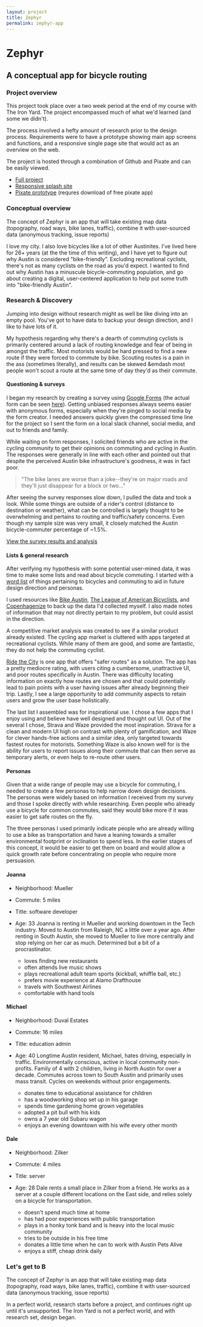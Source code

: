 ```yaml
---
layout: project
title: Zephyr
permalink: zephyr-app
---
```


# Zephyr
## A conceptual app for bicycle routing

### Project overview
This project took place over a two week period at the end of my course with The Iron Yard. The project encompassed much of what we'd learned (and some we didn't).

The process involved a hefty amount of research prior to the design process. Requirements were to have a prototype showing main app screens and functions, and a responsive single page site that would act as an overview on the web.

The project is hosted through a combination of Github and Pixate and can be easily viewed.

- [Full project](https://github.com/ellcorey/zephyr "Zephyr Project on Github")
- [Responsive splash site](http://ellcorey.github.io/zephyr "Zephyr website")
- [Pixate prototype](https://app.pixate.com/pd5cfa667fcce "Zephyr Prototype") (requres download of free pixate app)

### Conceptual overview
The concept of Zephyr is an app that will take existing map data (topography, road ways, bike lanes, traffic), combine it with user-sourced data (anonymous tracking, issue reports)

I love my city. I also love bicycles like a lot of other Austinites. I've lived here for 26+ years (at the the time of this writing), and I have yet to figure out why Austin is considered "bike-friendly". Excluding recreational cyclists, there's not as many cyclists on the road as you'd expect. I wanted to find out why Austin has a minuscule bicycle-commuting population, and go about creating a digital, user-centered application to help put some truth into "bike-friendly Austin".

### Research & Discovery
Jumping into design without research might as well be like diving into an empty pool. You've got to have data to backup your design direction, and I like to have lots of it.

My hypothesis regarding why there's a dearth of commuting cyclists is primarily centered around a lack of routing knowledge and fear of being in amongst the traffic. Most motorists would be hard pressed to find a new route if they were forced to commute by bike. Scouting routes is a pain in the ass (sometimes literally), and results can be skewed &emdash most people won't scout a route at the same time of day they'd as their commute.

#### Questioning & surveys
I began my research by creating a survey using [Google Forms](http://www.google.com/forms/ "Google Forms") (the actual form can be seen [here](http://goo.gl/forms/iIKEmh38Yj/ "bicycle commuting form")). Getting unbiased responses always seems easier with anonymous forms, especially when they're pinged to social media by the form creator. I needed answers quickly given the compressed time line for the project so I sent the form on a local slack channel, social media, and out to friends and family.

While waiting on form responses, I solicited friends who are active in the cycling community to get their opinions on commuting and cycling in Austin. The responses were generally in line with each other and pointed out that despite the perceived Austin bike infrastructure's goodness, it was in fact poor.

>"The bike lanes are worse than a joke--they're on major roads and they'll just disappear for a block or two..."

After seeing the survey responses slow down, I pulled the data and took a look. While some things are outside of a rider's control (distance to destination or weather), what can be controlled is largely thought to be overwhelming and pertains to routing and traffic/safety concerns. Even though my sample size was very small, it closely matched the Austin bicycle-commuter percentage of ~1.5%.

[View the survey results and analysis](https://github.com/ellcorey/zephyr/blob/master/discovery_research/survey_results.md/ "survey says...")

#### Lists & general research
After verifying my hypothesis with some potential user-mined data, it was time to make some lists and read about bicycle commuting. I started with a [word list](https://github.com/ellcorey/zephyr/blob/master/discovery_research/wordlist.md/ "word list") of things pertaining to bicycles and commuting to aid in future design direction and personas. 

I used resources like [Bike Austin](www.bikeaustin.org/ "Bike Austin"), [The League of American Bicyclists](http://www.bikeleague.org/ "League of American Bicyclists"), and [Copenhagenize](http://copenhagenize.eu/ "Copenhagenize") to back up the data I'd collected myself. I also made notes of information that may not directly pertain to my problem, but could assist in the direction.

A competitive market analysis was created to see if a similar product already existed. The cycling app market is cluttered with apps targeted at recreational cyclists. While many of them are good, and some are fantastic, they do not help the commuting cyclist. 

[Ride the City](http://www.ridethecity.com/ "Ride the City") is one app that offers "safer routes" as a solution. The app has a pretty mediocre rating, with users citing a cumbersome, unattractive UI, and poor routes specifically in Austin. There was difficulty locating information on exactly how routes are chosen and that could potentially lead to pain points with a user having issues after already beginning their trip. Lastly, I see a large opportunity to add community aspects to retain users and grow the user base holistically.

The last list I assembled was for inspirational use. I chose a few apps that I enjoy using and believe have well designed and thought out UI. Out of the several I chose, Strava and Waze provided the most inspiration. Strava for a clean and modern UI high on contrast with plenty of gamification, and Waze for clever hands-free actions and a similar idea, only targeted towards fastest routes for motorists. Something Waze is also known well for is the ability for users to report issues along their commute that can then serve as temporary alerts, or even help to re-route other users.

#### Personas
Given that a wide range of people may use a bicycle for commuting, I needed to create a few personas to help narrow down design decisions. The personas were widely based on information I received from my survey and those I spoke directly with while researching. Even people who already use a bicycle for common commutes, said they would bike more if it was easier to get safe routes on the fly.

The three personas I used primarily indicate people who are already willing to use a bike as transportation and have a leaning towards a smaller environmental footprint or inclination to spend less. In the earlier stages of this concept, it would be easier to get them on board and would allow a quick growth rate before concentrating on people who require more persuasion.

#### Joanna
- Neighborhood: Mueller
- Commute: 5 miles
- Title: software developer
- Age: 33
Joanna is renting in Mueller and working downtown in the Tech industry. Moved to Austin from Raleigh, NC a little over a year ago. After renting in South Austin, she moved to Mueller to live more centrally and stop relying on her car as much. Determined but a bit of a procrastinator.

    + loves finding new restaurants
    + often attends live music shows
    + plays recreational adult team sports (kickball, whiffle ball, etc.)
    + prefers movie experience at Alamo Drafthouse
    + travels with Southwest Airlines
    + comfortable with hand tools

#### Michael
- Neighborhood: Duval Estates
- Commute: 16 miles
- Title: education admin
- Age: 40
Longtime Austin resident, Michael, hates driving, especially in traffic. Environmentally conscious, active in local community non-profits. Family of 4 with 2 children, living in North Austin for over a decade. Commutes across town to South Austin and primarily uses mass transit. Cycles on weekends without prior engagements.

    + donates time to educational assistance for children
    + has a woodworking shop set up in his garage
    + spends time gardening home grown vegetables
    + adopted a pit bull with his kids
    + owns a 7 year old Subaru wagon
    + enjoys an evening downtown with his wife every other month

#### Dale
- Neighborhood: Zilker
- Commute: 4 miles
- Title: server
- Age: 28
Dale rents a small place in Zilker from a friend. He works as a server at a couple different locations on the East side, and relies solely on a bicycle for transportation.

    + doesn't spend much time at home
    + has had poor experiences with public transportation
    + plays in a honky tonk band and is heavy into the local music community
    + tries to be outside in his free time
    + donates a little time when he can to work with Austin Pets Alive
    + enjoys a stiff, cheap drink daily

### Let's get to B
The concept of Zephyr is an app that will take existing map data (topography, road ways, bike lanes, traffic), combine it with user-sourced data (anonymous tracking, issue reports)

In a perfect world, research starts before a project, and continues right up until it's unsupported. The Iron Yard is not a perfect world, and with research set, design began.









